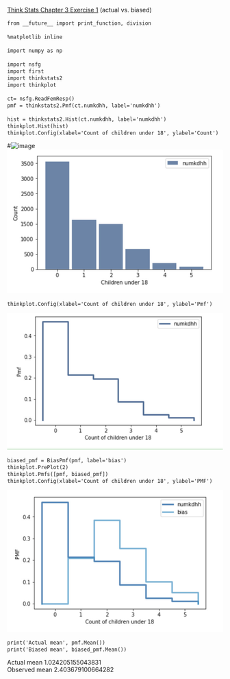 [Think Stats Chapter 3 Exercise 1](http://greenteapress.com/thinkstats2/html/thinkstats2004.html#toc31) (actual vs. biased)

```
from __future__ import print_function, division

%matplotlib inline

import numpy as np

import nsfg
import first
import thinkstats2
import thinkplot 

ct= nsfg.ReadFemResp()
pmf = thinkstats2.Pmf(ct.numkdhh, label='numkdhh')

hist = thinkstats2.Hist(ct.numkdhh, label='numkdhh')
thinkplot.Hist(hist)
thinkplot.Config(xlabel='Count of children under 18', ylabel='Count')
```
#![image](dsp/statistics/graph.jpg)
![image](https://github.com/ieotaone/dsp/blob/master/statistics/graph.jpg)

```thinkplot.Pmf(pmf)
thinkplot.Config(xlabel='Count of children under 18', ylabel='Pmf')
```

![image](https://github.com/ieotaone/dsp/blob/master/statistics/graph2.jpg)

```
biased_pmf = BiasPmf(pmf, label='bias')
thinkplot.PrePlot(2)
thinkplot.Pmfs([pmf, biased_pmf])
thinkplot.Config(xlabel='Count of children under 18', ylabel='PMF')
```

![image](https://github.com/ieotaone/dsp/blob/master/statistics/graph3.jpg)

```
print('Actual mean', pmf.Mean())
print('Biased mean', biased_pmf.Mean())
```
Actual mean 1.024205155043831  
Observed mean 2.403679100664282

